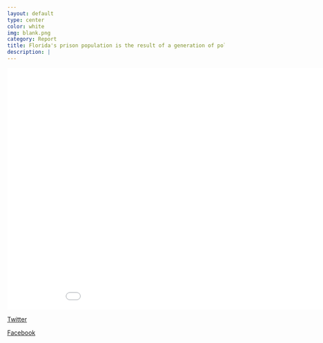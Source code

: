```yaml
---
layout: default
type: center
color: white
img: blank.png
category: Report
title: Florida's prison population is the result of a generation of policy decisions - some with unintended consequences.
description: |
---
```


<iframe id="history" src="DataVisualizations/intotimer.html" height='560' width='960' frameborder='0' scrolling='no'></iframe>

<!-- Twitter -->
<a href="http://twitter.com/home?status=https://accountablejustice.github.io/report%23history" title="Share on Twitter" target="_blank" class="btn btn-twitter"><i class="fa fa-twitter"></i> Twitter</a>
 <!-- Facebook -->
<a href="https://www.facebook.com/sharer/sharer.php?u=https://accountablejustice.github.io/report%23history" title="Share on Facebook" target="_blank" class="btn btn-facebook"><i class="fa fa-facebook"></i> Facebook</a>
